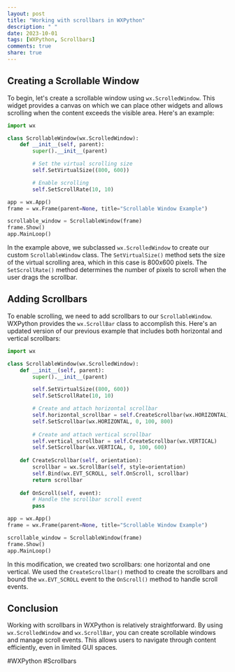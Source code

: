 ```yaml
---
layout: post
title: "Working with scrollbars in WXPython"
description: " "
date: 2023-10-01
tags: [WXPython, Scrollbars]
comments: true
share: true
---
```


## Creating a Scrollable Window

To begin, let's create a scrollable window using `wx.ScrolledWindow`. This widget provides a canvas on which we can place other widgets and allows scrolling when the content exceeds the visible area. Here's an example:

```python
import wx

class ScrollableWindow(wx.ScrolledWindow):
    def __init__(self, parent):
        super().__init__(parent)

        # Set the virtual scrolling size
        self.SetVirtualSize((800, 600))

        # Enable scrolling
        self.SetScrollRate(10, 10)

app = wx.App()
frame = wx.Frame(parent=None, title="Scrollable Window Example")

scrollable_window = ScrollableWindow(frame)
frame.Show()
app.MainLoop()
```

In the example above, we subclassed `wx.ScrolledWindow` to create our custom `ScrollableWindow` class. The `SetVirtualSize()` method sets the size of the virtual scrolling area, which in this case is 800x600 pixels. The `SetScrollRate()` method determines the number of pixels to scroll when the user drags the scrollbar.

## Adding Scrollbars

To enable scrolling, we need to add scrollbars to our `ScrollableWindow`. WXPython provides the `wx.ScrollBar` class to accomplish this. Here's an updated version of our previous example that includes both horizontal and vertical scrollbars:

```python
import wx

class ScrollableWindow(wx.ScrolledWindow):
    def __init__(self, parent):
        super().__init__(parent)

        self.SetVirtualSize((800, 600))
        self.SetScrollRate(10, 10)

        # Create and attach horizontal scrollbar
        self.horizontal_scrollbar = self.CreateScrollbar(wx.HORIZONTAL)
        self.SetScrollbar(wx.HORIZONTAL, 0, 100, 800)
        
        # Create and attach vertical scrollbar
        self.vertical_scrollbar = self.CreateScrollbar(wx.VERTICAL)
        self.SetScrollbar(wx.VERTICAL, 0, 100, 600)
        
    def CreateScrollbar(self, orientation):
        scrollbar = wx.ScrollBar(self, style=orientation)
        self.Bind(wx.EVT_SCROLL, self.OnScroll, scrollbar)
        return scrollbar
        
    def OnScroll(self, event):
        # Handle the scrollbar scroll event
        pass

app = wx.App()
frame = wx.Frame(parent=None, title="Scrollable Window Example")

scrollable_window = ScrollableWindow(frame)
frame.Show()
app.MainLoop()
```

In this modification, we created two scrollbars: one horizontal and one vertical. We used the `CreateScrollbar()` method to create the scrollbars and bound the `wx.EVT_SCROLL` event to the `OnScroll()` method to handle scroll events.

## Conclusion

Working with scrollbars in WXPython is relatively straightforward. By using `wx.ScrolledWindow` and `wx.ScrollBar`, you can create scrollable windows and manage scroll events. This allows users to navigate through content efficiently, even in limited GUI spaces.

#WXPython #Scrollbars